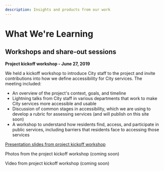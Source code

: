 ```yaml
---
description: Insights and products from our work
---
```


# What We're Learning

## Workshops and share-out sessions

**Project kickoff workshop - June 27, 2019**

We held a kickoff workshop to introduce City staff to the project and invite contributions into how we define accessibility for City services. The meeting included:

* An overview of the project's context, goals, and timeline
* Lightning talks from City staff in various departments that work to make City services more accessible and usable
* Discussion of common stages in accessibility, which we are using to develop a rubric for assessing services \(and will publish on this site soon\)
* A workshop to understand how residents find, access, and participate in public services, including barriers that residents face to accessing those services

[Presentation slides from project kickoff workshop](https://docs.google.com/presentation/d/14rSnRPAtLd7N9cvbKmxl07mCc3DuGuZgSUOV83ZpFUM/edit?usp=sharing) 

Photos from the project kickoff workshop \(coming soon\)

Video from project kickoff workshop \(coming soon\)

